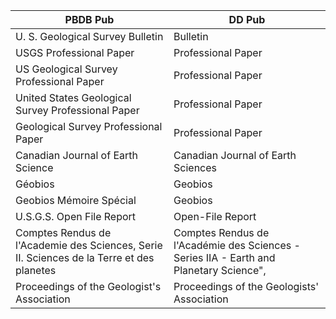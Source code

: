 

PBDB Pub| DD Pub
---------- | ----------
U. S. Geological Survey Bulletin | Bulletin
USGS Professional Paper | Professional Paper
US Geological Survey Professional Paper | Professional Paper
United States Geological Survey Professional Paper | Professional Paper
Geological Survey Professional Paper | Professional Paper
Canadian Journal of Earth Science | Canadian Journal of Earth Sciences
Géobios | Geobios
Geobios Mémoire Spécial | Geobios
U.S.G.S. Open File Report | Open-File Report
Comptes Rendus de l'Academie des Sciences, Serie II. Sciences de la Terre et des planetes | Comptes Rendus de l'Académie des Sciences - Series IIA - Earth and Planetary Science",
Proceedings of the Geologist's Association | Proceedings of the Geologists' Association
